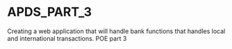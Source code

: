 # APDS_PART_3
Creating a web application that will handle bank functions that handles local and international transactions. POE part 3

